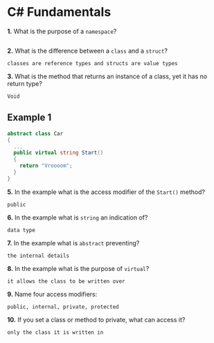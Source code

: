 # C# Fundamentals


**1.** What is the purpose of a `namespace`?
<!-- enter you answer in the space below -->
```

```
**2.** What is the difference between a `class` and a `struct`?
<!-- enter you answer in the space below -->
```
classes are reference types and structs are value types
```
**3.** What is the method that returns an instance of a class, yet it has no return type?
<!-- enter you answer in the space below -->
```
Void
```
## Example 1
```c#
abstract class Car
{
  ...
  public virtual string Start()
  {
    return "Vroooom";
  }
}
```
**5.** In the example what is the access modifier of the `Start()` method?
<!-- enter you answer in the space below -->
```
public
```
**6.** In the example what is `string` an indication of?
<!-- enter you answer in the space below -->
```
data type
```
**7.** In the example what is `abstract` preventing?
<!-- enter you answer in the space below -->
```
the internal details
```
**8.** In the example what is the purpose of `virtual`?
<!-- enter you answer in the space below -->
```
it allows the class to be written over
```
**9.** Name four access modifiers:
<!-- enter you answer in the space below -->
```
public, internal, private, protected
```
**10.** If you set a class or method to private, what can access it?
<!-- enter you answer in the space below -->
```
only the class it is written in
```